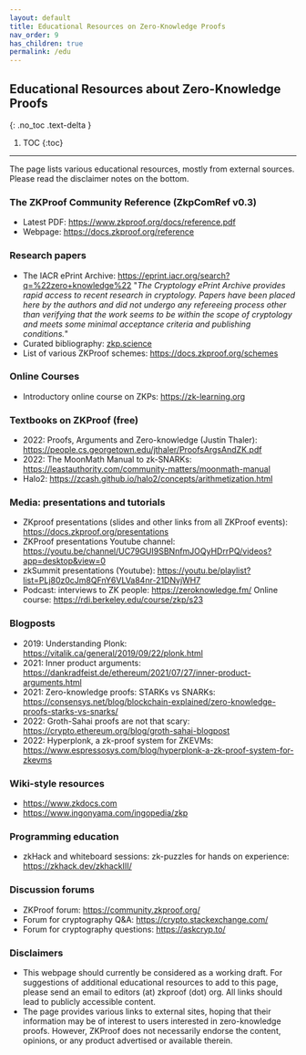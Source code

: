 ```yaml
---
layout: default
title: Educational Resources on Zero-Knowledge Proofs
nav_order: 9
has_children: true
permalink: /edu
---
```


## Educational Resources about Zero-Knowledge Proofs
{: .no_toc .text-delta }

1. TOC
{:toc}


---

The page lists various educational resources, mostly from external sources. Please read the disclaimer notes on the bottom.


### The ZKProof Community Reference (ZkpComRef v0.3)
- Latest PDF: https://www.zkproof.org/docs/reference.pdf
- Webpage: https://docs.zkproof.org/reference

### Research papers
- The IACR ePrint Archive:  https://eprint.iacr.org/search?q=%22zero+knowledge%22 "_The Cryptology ePrint Archive provides rapid access to recent research in cryptology. Papers have been placed here by the authors and did not undergo any refereeing process other than verifying that the work seems to be within the scope of cryptology and meets some minimal acceptance criteria and publishing conditions._"
- Curated bibliography: [zkp.science](https://zkp.science)
- List of various ZKProof schemes: https://docs.zkproof.org/schemes

### Online Courses
- Introductory online course on ZKPs: https://zk-learning.org

### Textbooks on ZKProof (free)
- 2022: Proofs, Arguments and Zero-knowledge (Justin Thaler): https://people.cs.georgetown.edu/jthaler/ProofsArgsAndZK.pdf
- 2022: The MoonMath Manual to zk-SNARKs: https://leastauthority.com/community-matters/moonmath-manual
- Halo2: https://zcash.github.io/halo2/concepts/arithmetization.html

### Media: presentations and tutorials
- ZKproof presentations (slides and other links from all ZKProof events): https://docs.zkproof.org/presentations
- ZKProof presentations Youtube channel: https://youtu.be/channel/UC79GUI9SBNnfmJOQyHDrrPQ/videos?app=desktop&view=0
- zkSummit presentations (Youtube):
https://youtu.be/playlist?list=PLj80z0cJm8QFnY6VLVa84nr-21DNvjWH7
- Podcast: interviews to ZK people: https://zeroknowledge.fm/
Online course:
https://rdi.berkeley.edu/course/zkp/s23

### Blogposts
- 2019: Understanding Plonk: https://vitalik.ca/general/2019/09/22/plonk.html
- 2021: Inner product arguments: https://dankradfeist.de/ethereum/2021/07/27/inner-product-arguments.html
- 2021: Zero-knowledge proofs: STARKs vs SNARKs:  https://consensys.net/blog/blockchain-explained/zero-knowledge-proofs-starks-vs-snarks/
- 2022: Groth-Sahai proofs are not that scary:  https://crypto.ethereum.org/blog/groth-sahai-blogpost
- 2022: Hyperplonk, a zk-proof system for ZKEVMs:  https://www.espressosys.com/blog/hyperplonk-a-zk-proof-system-for-zkevms


### Wiki-style resources
- https://www.zkdocs.com
- https://www.ingonyama.com/ingopedia/zkp

### Programming education
- zkHack and whiteboard sessions: zk-puzzles for hands on experience: https://zkhack.dev/zkhackIII/

### Discussion forums
- ZKProof forum: https://community.zkproof.org/
- Forum for cryptography Q&A: https://crypto.stackexchange.com/
- Forum for cryptography questions: https://askcryp.to/


### Disclaimers 
- This webpage should currently be considered as a working draft. For suggestions of additional educational resources to add to this page, please send an email to editors (at) zkproof (dot) org. All links should lead to publicly accessible content.
- The page provides various links to external sites, hoping that their information may be of interest to users interested in zero-knowledge proofs. However, ZKProof does not necessarily endorse the content, opinions, or any product advertised or available therein.
